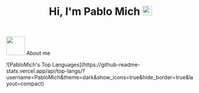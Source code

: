 <h1 align="center">Hi, I'm Pablo Mich <img src="https://media.giphy.com/media/hvRJCLFzcasrR4ia7z/giphy.gif" width="25px"> </h1> 

<br>

<picture><img src = "https://github.com/7oSkaaa/7oSkaaa/blob/main/Images/about_me.gif?raw=true" width = 50px></picture> About me

<p aling="center">
  ![PabloMich's Top Languages](https://github-readme-stats.vercel.app/api/top-langs/?username=PabloMich&theme=dark&show_icons=true&hide_border=true&layout=compact)
</p>






